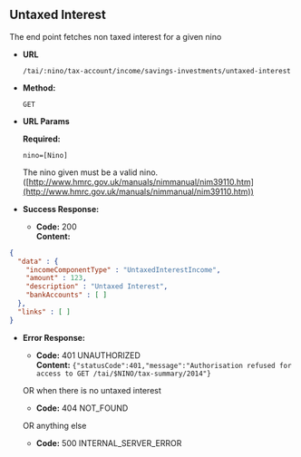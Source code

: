 Untaxed Interest
----------------
  The end point fetches non taxed interest for a given nino
  
* **URL**

  `/tai/:nino/tax-account/income/savings-investments/untaxed-interest`

* **Method:**
  
  `GET`
  
*  **URL Params**

   **Required:**
 
   `nino=[Nino]` 
   
   The nino given must be a valid nino. ([http://www.hmrc.gov.uk/manuals/nimmanual/nim39110.htm](http://www.hmrc.gov.uk/manuals/nimmanual/nim39110.htm))

* **Success Response:**

  * **Code:** 200 <br />
    **Content:** 

```json
{
  "data" : {
    "incomeComponentType" : "UntaxedInterestIncome",
    "amount" : 123,
    "description" : "Untaxed Interest",
    "bankAccounts" : [ ]
  },
  "links" : [ ]
}
```
 
* **Error Response:**

  * **Code:** 401 UNAUTHORIZED <br />
    **Content:** `{"statusCode":401,"message":"Authorisation refused for access to GET /tai/$NINO/tax-summary/2014"}`

  OR when there is no untaxed interest

  * **Code:** 404 NOT_FOUND <br />
  
  OR anything else
  
  * **Code:** 500 INTERNAL_SERVER_ERROR <br />


